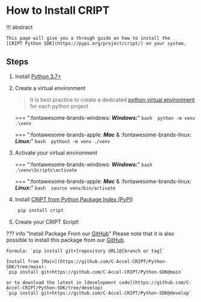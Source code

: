 # How to Install CRIPT

!!! abstract

    This page will give you a through guide on how to install the 
    [CRIPT Python SDK](https://pypi.org/project/cript/) on your system.

## Steps

1.  Install [Python 3.7+](https://www.python.org/downloads/)
2.  Create a virtual environment

    > It is best practice to create a dedicated [python virtual environment](https://docs.python.org/3/library/venv.html) for each python project

    === ":fontawesome-brands-windows: **_Windows:_**"
        ```bash 
        python -m venv .\venv
        ```

    === ":fontawesome-brands-apple: **_Mac_** & :fontawesome-brands-linux: **_Linux:_**"
        ```bash 
        python3 -m venv ./venv
        ```

3.  Activate your virtual environment

    === ":fontawesome-brands-windows: **_Windows:_**"
        ```bash 
        .\venv\Scripts\activate
        ```

    === ":fontawesome-brands-apple: **_Mac_** & :fontawesome-brands-linux: **_Linux:_**"
        ```bash 
        source venv/bin/activate
        ```

4.  Install [CRIPT from Python Package Index (PyPI)](https://pypi.org/project/cript/)
    ```bash
     pip install cript
    ```
5.  Create your CRIPT Script!


??? info "Install Package From our [GitHub](https://github.com/C-Accel-CRIPT/Python-SDK)"
    Please note that it is also possible to install this package from our 
    [GitHub](https://github.com/C-Accel-CRIPT/Python-SDK).

    Formula: `pip install git+[repository URL]@[branch or tag]`

    Install from [Main](https://github.com/C-Accel-CRIPT/Python-SDK/tree/main): 
    `pip install git+https://github.com/C-Accel-CRIPT/Python-SDK@main`
    
    or to download the latest in [development code](https://github.com/C-Accel-CRIPT/Python-SDK/tree/develop)
    `pip install git+https://github.com/C-Accel-CRIPT/Python-SDK@develop`

